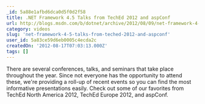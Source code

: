 ```yaml
---
_id: 5a88e1afbd6dca0d5f0d2f58
title: .NET Framework 4.5 Talks from TechEd 2012 and aspConf
url: http://blogs.msdn.com/b/dotnet/archive/2012/08/09/net-framework-4-5-talks-from-teched-2012-and-aspconf.aspx
category: videos
slug: 'net-framework-4-5-talks-from-teched-2012-and-aspconf'
user_id: 5a83ce59d6eb0005c4ecda2c
createdOn: '2012-08-17T07:03:13.000Z'
tags: []
---
```


There are several conferences, talks, and seminars that take place throughout the year. Since not everyone has the opportunity to attend these, we're providing a roll-up of recent events so you can find the most informative presentations easily. Check out some of our favorites from TechEd North America 2012, TechEd Europe 2012, and aspConf.
